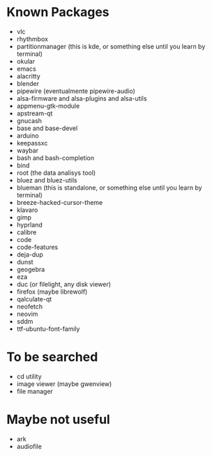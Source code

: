# Known Packages
- vlc
- rhythmbox
- partitionmanager (this is kde, or something else until you learn by terminal)
- okular
- emacs
- alacritty
- blender
- pipewire (eventualmente pipewire-audio)
- alsa-firmware and alsa-plugins and alsa-utils
- appmenu-gtk-module
- apstream-qt
- gnucash
- base and base-devel
- arduino
- keepassxc
- waybar
- bash and bash-completion
- bind
- root (the data analisys tool)
- bluez and bluez-utils
- blueman (this is standalone, or something else until you learn by terminal)
- breeze-hacked-cursor-theme
- klavaro
- gimp
- hyprland
- calibre
- code 
- code-features
- deja-dup
- dunst
- geogebra
- eza
- duc (or filelight, any disk viewer)
- firefox (maybe librewolf)
- qalculate-qt 
- neofetch
- neovim
- sddm
- ttf-ubuntu-font-family



# To be searched
- cd utility
- image viewer (maybe gwenview)
- file manager


# Maybe not useful
- ark
- audiofile
